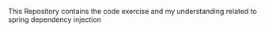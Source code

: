 This Repository contains the code exercise and my understanding related to spring dependency injection
